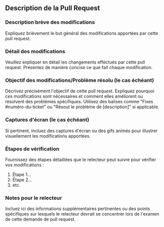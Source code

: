 ## Description de la Pull Request

### Description brève des modifications

Expliquez brièvement le but général des modifications apportées par cette pull 
    request.

### Détail des modifications

Veuillez expliquer en détail les changements effectués par cette pull request. 
Présentez de manière concise ce que fait chaque modification.

### Objectif des modifications/Problème résolu (le cas échéant)

Décrivez précisément l'objectif de cette pull request.
Expliquez pourquoi ces modifications sont nécessaires et comment elles améliorent ou résolvent des 
    problèmes spécifiques. 
Utilisez des balises comme "Fixes #numéro-du-ticket" ou "Résout le problème de [description]" si 
    applicable.

### Captures d'écran (le cas échéant)

Si pertinent, incluez des captures d'écran ou des gifs animés pour illustrer visuellement les 
    modifications apportées.

### Étapes de vérification

Fournissez des étapes détaillées que le relecteur peut suivre pour vérifier vos modifications :

1. Étape 1...
2. Étape 2...
3. etc.

### Notes pour le relecteur

Incluez ici des informations supplémentaires pertinentes ou des points spécifiques sur lesquels le 
    relecteur devrait se concentrer lors de l'examen de cette demande de pull request.
